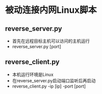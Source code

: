 # 被动连接内网Linux脚本
## reverse_server.py
- 首先在远程目标主机可以访问的主机运行
- reverse_server.py [port]
## reverse_client.py
- 本机运行环境是Linux
- 在reverse_server.py启动端口监听后再启动
- reverse_client.py -ip [ip] -port [port]